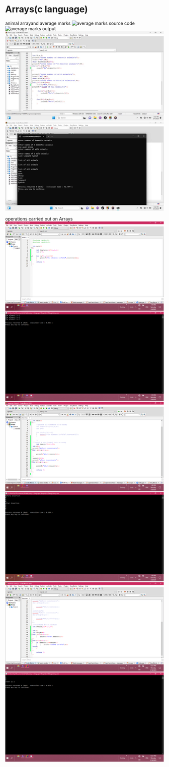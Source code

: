 # Arrays(c language)
animal arrayand average marks
![average marks source code]()
![average marks output]()
![animal arrays source code](https://raw.githubusercontent.com/KasigaireEvarist/Assignment_1/refs/heads/main/IMG-20250305-WA0003.jpg?raw=true)
![animal arrays output](https://raw.githubusercontent.com/KasigaireEvarist/Assignment_1/refs/heads/main/IMG-20250305-WA0004.jpg?raw=true)


 operations carried out on Arrays
 ![traverse an array](https://raw.githubusercontent.com/KasigaireEvarist/Assignment_1/refs/heads/main/Screenshot%20(434).png?raw=true)
 ![traverse an array](https://raw.githubusercontent.com/KasigaireEvarist/Assignment_1/refs/heads/main/Screenshot%20(435).png?raw=true)
 ![insert an element](https://raw.githubusercontent.com/KasigaireEvarist/Assignment_1/refs/heads/main/Screenshot%20(436).png?raw=true)
 ![insert an element](https://raw.githubusercontent.com/KasigaireEvarist/Assignment_1/refs/heads/main/Screenshot%20(437).png?raw=true)
 ![search for an element](https://raw.githubusercontent.com/KasigaireEvarist/Assignment_1/refs/heads/main/Screenshot%20(438).png?raw=true)
 ![search for an element](https://raw.githubusercontent.com/KasigaireEvarist/Assignment_1/refs/heads/main/Screenshot%20(439).png?raw=true)
